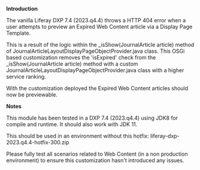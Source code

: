 **Introduction**

The vanilla Liferay DXP 7.4 (2023.q4.4) throws a HTTP 404 error when a user attempts to preview an Expired Web Content article via a Display Page Template.

This is a result of the logic within the _isShow(JournalArticle article) method of JournalArticleLayoutDisplayPageObjectProvider.java class. This OSGi based customization removes the 'isExpired' check from the _isShow(JournalArticle article) method with a custom JournalArticleLayoutDisplayPageObjectProvider.java class with a higher service ranking.

With the customization deployed the Expired Web Content articles should now be previewable.

**Notes**

This module has been tested in a DXP 7.4 (2023.q4.4) using JDK8 for compile and runtime. It should also work with JDK 11.

This should be used in an environment without this hotfix: liferay-dxp-2023.q4.4-hotfix-300.zip

Please fully test all scenarios related to Web Content (in a non production environment) to ensure this customization hasn't introduced any issues.
